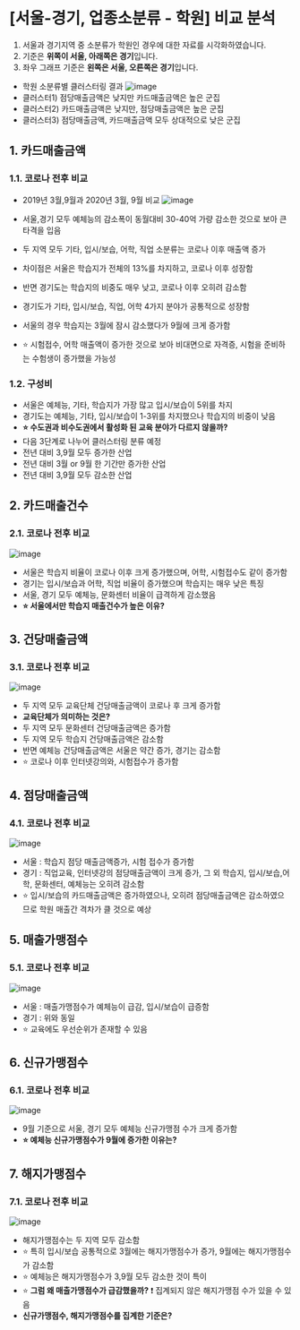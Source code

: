 # [서울-경기, 업종소분류 - 학원] 비교 분석
1. 서울과 경기지역 중 소분류가 학원인 경우에 대한 자료를 시각화하였습니다.
2. 기준은 **위쪽이 서울, 아래쪽은 경기**입니다.
3. 좌우 그래프 기준은 **왼쪽은 서울, 오른쪽은 경기**입니다.

- 학원 소분류별 클러스터링 결과
![image](https://user-images.githubusercontent.com/44918665/129166163-7e7769ff-6840-48e8-8764-6c858d3913d1.png)
- 클러스터1) 점당매출금액은 낮지만 카드매출금액은 높은 군집
- 클러스터2) 카드매출금액은 낮지만, 점당매출금액은 높은 군집
- 클러스터3) 점당매출금액, 카드매출금액 모두 상대적으로 낮은 군집

## 1. 카드매출금액
### 1.1. 코로나 전후 비교
- 2019년 3월,9월과 2020년 3월, 9월 비교
![image](https://user-images.githubusercontent.com/44918665/128435799-ff536708-4afe-443e-8fac-58fc6cbc1599.png)

- 서울,경기 모두 예체능의 감소폭이 동월대비 30-40억 가량 감소한 것으로 보아 큰 타격을 입음
- 두 지역 모두 기타, 입시/보습, 어학, 직업 소분류는 코로나 이후 매출액 증가
- 차이점은 서울은 학습지가 전체의 13%를 차지하고, 코로나 이후 성장함
- 반면 경기도는 학습지의 비중도 매우 낮고, 코로나 이후 오히려 감소함
- 경기도가 기타, 입시/보습, 직업, 어학 4가지 분야가 공통적으로 성장함
- 서울의 경우 학습지는 3월에 잠시 감소했다가 9월에 크게 증가함
- ⭐ 시험접수, 어학 매출액이 증가한 것으로 보아 비대면으로 자격증, 시험을 준비하는 수험생이 증가했을 가능성

### 1.2. 구성비
- 서울은 예체능, 기타, 학습지가 가장 많고 입시/보습이 5위를 차지
- 경기도는 예체능, 기타, 입시/보습이 1-3위를 차지했으나 학습지의 비중이 낮음
- **⭐ 수도권과 비수도권에서 활성화 된 교육 분야가 다르지 않을까?**
- 다음 3단계로 나누어 클러스터링 분류 예정
- 전년 대비 3,9월 모두 증가한 산업
- 전년 대비 3월 or 9월 한 기간만 증가한 산업
- 전년 대비 3,9월 모두 감소한 산업

## 2. 카드매출건수
### 2.1. 코로나 전후 비교
![image](https://user-images.githubusercontent.com/44918665/128436049-21609f6c-c05a-48c5-b40e-1951149213e9.png)
- 서울은 학습지 비율이 코로나 이후 크게 증가했으며, 어학, 시험접수도 같이 증가함
- 경기는 입시/보습과 어학, 직업 비율이 증가했으며 학습지는 매우 낮은 특징
- 서울, 경기 모두 예체능, 문화센터 비율이 급격하게 감소했음
- **⭐ 서울에서만 학습지 매출건수가 높은 이유?**

## 3. 건당매출금액
### 3.1. 코로나 전후 비교
![image](https://user-images.githubusercontent.com/44918665/128436070-7850da5d-2b69-4c42-ab0e-d95e3c9030fd.png)
- 두 지역 모두 교육단체 건당매출금액이 코로나 후 크게 증가함
- **교육단체가 의미하는 것은?**
- 두 지역 모두 문화센터 건당매출금액은 증가함
- 두 지역 모두 학습지 건당매출금액은 감소함
- 반면 예체능 건당매출금액은 서울은 약간 증가, 경기는 감소함
- ⭐ 코로나 이후 인터넷강의와, 시험접수가 증가함

## 4. 점당매출금액
### 4.1. 코로나 전후 비교
![image](https://user-images.githubusercontent.com/44918665/128436083-1373fb89-0712-4e13-b7d0-406338d27e81.png)
- 서울 : 학습지 점당 매출금액증가, 시험 접수가 증가함
- 경기 : 직업교육, 인터넷강의 점당매출금액이 크게 증가, 그 외 학습지, 입시/보습,어학, 문화센터, 예체능는 오히려 감소함
- ⭐ 입시/보습의 카드매출금액은 증가하였으나, 오히려 점당매출금액은 감소하였으므로 학원 매출간 격차가 클 것으로 예상

## 5. 매출가맹점수
### 5.1. 코로나 전후 비교
![image](https://user-images.githubusercontent.com/44918665/128436098-0adf30ed-fa96-4a83-8aac-69caca99d2f3.png)
- 서울 : 매출가맹점수가 예체능이 급감, 입시/보습이 급증함
- 경기 : 위와 동일
- ⭐ 교육에도 우선순위가 존재할 수 있음

## 6. 신규가맹점수
### 6.1. 코로나 전후 비교
![image](https://user-images.githubusercontent.com/44918665/128436112-43c7eb76-ef50-45b8-b01d-4b3736a4312e.png)
- 9월 기준으로 서울, 경기 모두 예체능 신규가맹점 수가 크게 증가함
- **⭐ 예체능 신규가맹점수가 9월에 증가한 이유는?**

## 7. 해지가맹점수
### 7.1. 코로나 전후 비교
![image](https://user-images.githubusercontent.com/44918665/128436137-270f36f6-b08b-4fb6-926c-c928144dc9a9.png)
- 해지가맹점수는 두 지역 모두 감소함
- ⭐ 특히 입시/보습 공통적으로 3월에는 해지가맹점수가 증가, 9월에는 해지가맹점수가 감소함
- ⭐ 예체능은 해지가맹점수가 3,9월 모두 감소한 것이 특이
- ⭐ **그럼 왜 매출가맹점수가 급감했을까?** ❗ 집계되지 않은 해지가맹점 수가 있을 수 있음
- **신규가맹점수, 해지가맹점수를 집계한 기준은?**
